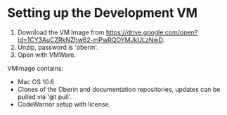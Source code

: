 # Setting up the Development VM
1. Download the VM Image from https://drive.google.com/open?id=1CY3AuCZRkNZhw62-mPwRQOYMJkULzNwD.
2. Unzip, password is 'oberin'.
3. Open with VMWare.

VMImage contains:
- Mac OS 10.6
- Clones of the Oberin and documentation repositories, updates can be pulled via 'git pull'.
- CodeWarrior setup with license.
